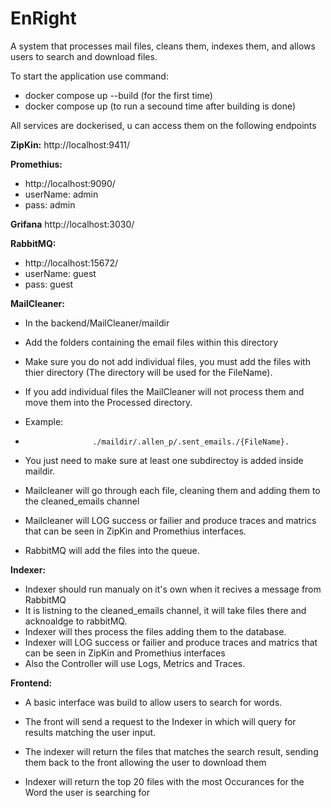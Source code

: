 # EnRight
A system that processes mail files, cleans them, indexes them, and allows users to search and download files.


To start the application use command:
- docker compose up --build (for the first time)
- docker compose up (to run a secound time after building is done)

All services are dockerised, u can access them on the following endpoints

**ZipKin:**
http://localhost:9411/

**Promethius:**
- http://localhost:9090/
- userName: admin
- pass: admin

**Grifana**
http://localhost:3030/

**RabbitMQ:**
- http://localhost:15672/
- userName: guest
- pass: guest

**MailCleaner:**
- In the backend/MailCleaner/maildir
- Add the folders containing the email files within this directory
- Make sure you do not add individual files, you must add the files with thier directory (The directory will be used for the FileName).
- If you add individual files the MailCleaner will not process them and move them into the Processed directory.

- Example:
-                    ./maildir/.allen_p/.sent_emails./{FileName}.
- You just need to make sure at least one subdirectoy is added inside maildir.


- Mailcleaner will go through each file, cleaning them and adding them to the cleaned_emails channel
- Mailcleaner will LOG success or failier and produce traces and matrics that can be seen in ZipKin and Promethius interfaces.
- RabbitMQ will add the files into the queue.

**Indexer:**
- Indexer should run manualy on it's own when it recives a message from RabbitMQ
- It is listning to the cleaned_emails channel, it will take files there and acknoaldge to rabbitMQ.
- Indexer will thes process the files adding them to the database.
- Indexer will LOG success or failier and produce traces and matrics that can be seen in ZipKin and Promethius interfaces
- Also the Controller will use Logs, Metrics and Traces.

**Frontend:**
- A basic interface was build to allow users to search for words.
- The front will send a request to the Indexer in which will query for results matching the user input.
- The indexer will return the files that matches the search result, sending them back to the front allowing the user to download them

- Indexer will return the top 20 files with the most Occurances for the Word the user is searching for
